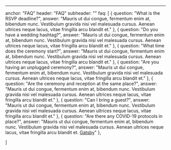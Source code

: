---
anchor: "FAQ"
header: "FAQ"
subheader: ""
faq: [
  { 
    question: "What is the RSVP deadline?",
    answer: "Mauris ut dui congue, fermentum enim at, bibendum nunc. Vestibulum gravida nisi vel malesuada cursus. Aenean ultrices neque lacus, vitae fringilla arcu blandit et."
  },
  { 
    question: "Do you have a wedding hashtag?",
    answer: "Mauris ut dui congue, fermentum enim at, bibendum nunc. Vestibulum gravida nisi vel malesuada cursus. Aenean ultrices neque lacus, vitae fringilla arcu blandit et."
  },
  { 
    question: "What time does the ceremony start?",
    answer: "Mauris ut dui congue, fermentum enim at, bibendum nunc. Vestibulum gravida nisi vel malesuada cursus. Aenean ultrices neque lacus, vitae fringilla arcu blandit et."
  },
  { 
    question: "Are you having an unplugged ceremony?",
    answer: "Mauris ut dui congue, fermentum enim at, bibendum nunc. Vestibulum gravida nisi vel malesuada cursus. Aenean ultrices neque lacus, vitae fringilla arcu blandit et."
  },
  { 
    question: "Are the ceremony and reception at the same place?",
    answer: "Mauris ut dui congue, fermentum enim at, bibendum nunc. Vestibulum gravida nisi vel malesuada cursus. Aenean ultrices neque lacus, vitae fringilla arcu blandit et."
  },
  { 
    question: "Can I bring a guest?",
    answer: "Mauris ut dui congue, fermentum enim at, bibendum nunc. Vestibulum gravida nisi vel malesuada cursus. Aenean ultrices neque lacus, vitae fringilla arcu blandit et."
  },
  { 
    question: "Are there any COVID-19 protocols in place?",
    answer: "Mauris ut dui congue, fermentum enim at, bibendum nunc. Vestibulum gravida nisi vel malesuada cursus. Aenean ultrices neque lacus, vitae fringilla arcu blandit et. [Gatsby](https://www.gatsbyjs.com/)"
  },
  
]
